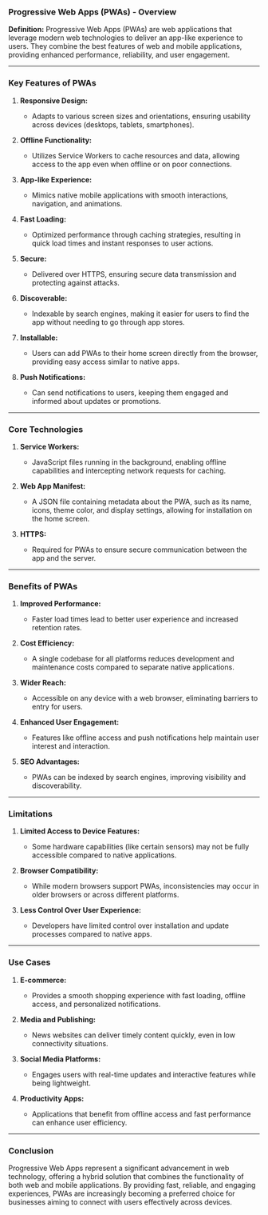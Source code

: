 ### Progressive Web Apps (PWAs) - Overview

**Definition:**
Progressive Web Apps (PWAs) are web applications that leverage modern web technologies to deliver an app-like experience to users. They combine the best features of web and mobile applications, providing enhanced performance, reliability, and user engagement.

---

### Key Features of PWAs

1. **Responsive Design:**
   - Adapts to various screen sizes and orientations, ensuring usability across devices (desktops, tablets, smartphones).

2. **Offline Functionality:**
   - Utilizes Service Workers to cache resources and data, allowing access to the app even when offline or on poor connections.

3. **App-like Experience:**
   - Mimics native mobile applications with smooth interactions, navigation, and animations.

4. **Fast Loading:**
   - Optimized performance through caching strategies, resulting in quick load times and instant responses to user actions.

5. **Secure:**
   - Delivered over HTTPS, ensuring secure data transmission and protecting against attacks.

6. **Discoverable:**
   - Indexable by search engines, making it easier for users to find the app without needing to go through app stores.

7. **Installable:**
   - Users can add PWAs to their home screen directly from the browser, providing easy access similar to native apps.

8. **Push Notifications:**
   - Can send notifications to users, keeping them engaged and informed about updates or promotions.

---

### Core Technologies

1. **Service Workers:**
   - JavaScript files running in the background, enabling offline capabilities and intercepting network requests for caching.

2. **Web App Manifest:**
   - A JSON file containing metadata about the PWA, such as its name, icons, theme color, and display settings, allowing for installation on the home screen.

3. **HTTPS:**
   - Required for PWAs to ensure secure communication between the app and the server.

---

### Benefits of PWAs

1. **Improved Performance:**
   - Faster load times lead to better user experience and increased retention rates.

2. **Cost Efficiency:**
   - A single codebase for all platforms reduces development and maintenance costs compared to separate native applications.

3. **Wider Reach:**
   - Accessible on any device with a web browser, eliminating barriers to entry for users.

4. **Enhanced User Engagement:**
   - Features like offline access and push notifications help maintain user interest and interaction.

5. **SEO Advantages:**
   - PWAs can be indexed by search engines, improving visibility and discoverability.

---

### Limitations

1. **Limited Access to Device Features:**
   - Some hardware capabilities (like certain sensors) may not be fully accessible compared to native applications.

2. **Browser Compatibility:**
   - While modern browsers support PWAs, inconsistencies may occur in older browsers or across different platforms.

3. **Less Control Over User Experience:**
   - Developers have limited control over installation and update processes compared to native apps.

---

### Use Cases

1. **E-commerce:**
   - Provides a smooth shopping experience with fast loading, offline access, and personalized notifications.

2. **Media and Publishing:**
   - News websites can deliver timely content quickly, even in low connectivity situations.

3. **Social Media Platforms:**
   - Engages users with real-time updates and interactive features while being lightweight.

4. **Productivity Apps:**
   - Applications that benefit from offline access and fast performance can enhance user efficiency.

---

### Conclusion
Progressive Web Apps represent a significant advancement in web technology, offering a hybrid solution that combines the functionality of both web and mobile applications. By providing fast, reliable, and engaging experiences, PWAs are increasingly becoming a preferred choice for businesses aiming to connect with users effectively across devices.